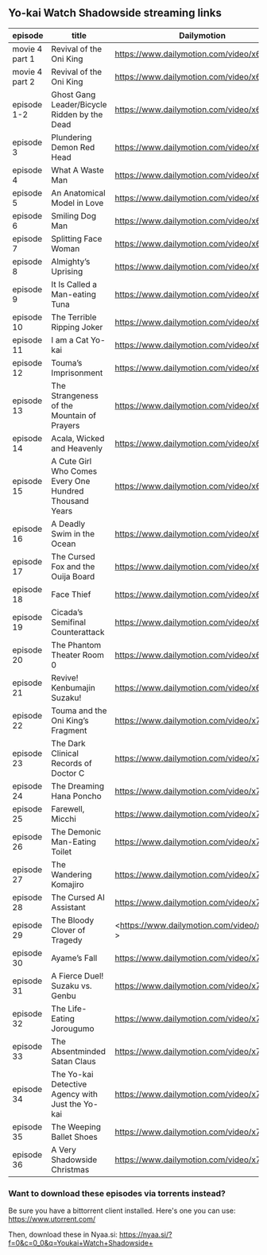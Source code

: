
## Yo-kai Watch Shadowside streaming links

|episode|title| Dailymotion | Vimeo |
|-------|-----|----------|---------|
|movie 4 part 1|Revival of the Oni King|<https://www.dailymotion.com/video/x6obvyw>|<https://vimeo.com/279521323>|
|movie 4 part 2|Revival of the Oni King|<https://www.dailymotion.com/video/x6propk>|<https://vimeo.com/279524455>|
|episode 1-2|Ghost Gang Leader/Bicycle Ridden by the Dead|<https://www.dailymotion.com/video/x6ndrl9>|<https://vimeo.com/286334597>|
|episode 3|Plundering Demon Red Head|<https://www.dailymotion.com/video/x6sgeyc>|<https://vimeo.com/286334797>|
|episode 4|What A Waste Man|<https://www.dailymotion.com/video/x6jy5vh>|<https://vimeo.com/326978301>|
|episode 5|An Anatomical Model in Love|<https://www.dailymotion.com/video/x6jy2go>|<https://vimeo.com/326978385>|
|episode 6|Smiling Dog Man|<https://www.dailymotion.com/video/x6jy6vp>|<https://vimeo.com/326978546>|
|episode 7|Splitting Face Woman|<https://www.dailymotion.com/video/x6la45z>|<https://vimeo.com/273885041>|
|episode 8|Almighty’s Uprising|<https://www.dailymotion.com/video/x6md3ay>|<https://vimeo.com/276145628>|
|episode 9|It Is Called a Man-eating Tuna|<https://www.dailymotion.com/video/x6n4s1y>|<https://vimeo.com/277627819>|
|episode 10|The Terrible Ripping Joker|<https://www.dailymotion.com/video/x6oa5wm>|<https://vimeo.com/279416595>|
|episode 11|I am a Cat Yo-kai|<https://www.dailymotion.com/video/x6owvnr>|<https://vimeo.com/280172993>|
|episode 12|Touma’s Imprisonment|<https://www.dailymotion.com/video/x6pn4g3>|<https://vimeo.com/281030330>|
|episode 13|The Strangeness of the Mountain of Prayers|<https://www.dailymotion.com/video/x6pn4nu>|<https://vimeo.com/281030342>|
|episode 14|Acala, Wicked and Heavenly|<https://www.dailymotion.com/video/x6pn4oi>|<https://vimeo.com/281030353>|
|episode 15|A Cute Girl Who Comes Every One Hundred Thousand Years|<https://www.dailymotion.com/video/x6qb1y9>|<https://vimeo.com/281901796>|
|episode 16|A Deadly Swim in the Ocean|<https://www.dailymotion.com/video/x6s8je6>|<https://vimeo.com/285674977>|
|episode 17|The Cursed Fox and the Ouija Board|<https://www.dailymotion.com/video/x6sgfi2>|<https://vimeo.com/286060669>|
|episode 18|Face Thief|<https://www.dailymotion.com/video/x6sra8e>|<https://vimeo.com/287071993>|
|episode 19|Cicada’s Semifinal Counterattack|<https://www.dailymotion.com/video/x6tdjf9>|<https://vimeo.com/289016626>|
|episode 20|The Phantom Theater Room 0|<https://www.dailymotion.com/video/x6toqcn>|<https://vimeo.com/290102089>|
|episode 21|Revive! Kenbumajin Suzaku!|<https://www.dailymotion.com/video/x6tstv7>|<https://vimeo.com/290469804>|
|episode 22|Touma and the Oni King’s Fragment|<https://www.dailymotion.com/video/x733rny>|<https://vimeo.com/320118984>|
|episode 23|The Dark Clinical Records of Doctor C|<https://www.dailymotion.com/video/x73g6o7>|<https://vimeo.com/321051568>|
|episode 24|The Dreaming Hana Poncho|<https://www.dailymotion.com/video/x73rcfg>|<https://vimeo.com/322240398>|
|episode 25|Farewell, Micchi|<https://www.dailymotion.com/video/x743kn2>|<https://vimeo.com/323367903>|
|episode 26|The Demonic Man-Eating Toilet|<https://www.dailymotion.com/video/x749mvc>|<https://vimeo.com/324181914>|
|episode 27|The Wandering Komajiro|<https://www.dailymotion.com/video/x74ds0g>|<https://vimeo.com/324851403>|
|episode 28|The Cursed AI Assistant|<https://www.dailymotion.com/video/x74vzp7>|<https://vimeo.com/326943769>|
|episode 29|The Bloody Clover of Tragedy|<https://www.dailymotion.com/video/x75379r >|<https://vimeo.com/327657262>|
|episode 30|Ayame’s Fall|<https://www.dailymotion.com/video/x773moq>|<https://vimeo.com/333501606>|
|episode 31|A Fierce Duel! Suzaku vs. Genbu|<https://www.dailymotion.com/video/x773mp5>|<https://vimeo.com/333501576>|
|episode 32|The Life-Eating Jorougumo|<https://www.dailymotion.com/video/x773mpd>|<https://vimeo.com/333501583>|
|episode 33|The Absentminded Satan Claus|<https://www.dailymotion.com/video/x77i96d>|<https://vimeo.com/334338638>|
|episode 34|The Yo-kai Detective Agency with Just the Yo-kai|<https://www.dailymotion.com/video/x7admde>|<https://vimeo.com/340584099>|
|episode 35|The Weeping Ballet Shoes|<https://www.dailymotion.com/video/x7pjul3>|<https://vimeo.com/381207681>|
|episode 36|A Very Shadowside Christmas|<https://www.dailymotion.com/video/x7pjule>|<https://vimeo.com/381207741>|

### Want to download these episodes via torrents instead? 
Be sure you have a bittorrent client installed. Here's one you can use: <https://www.utorrent.com/>

Then, download these in Nyaa.si: <https://nyaa.si/?f=0&c=0_0&q=Youkai+Watch+Shadowside+>
